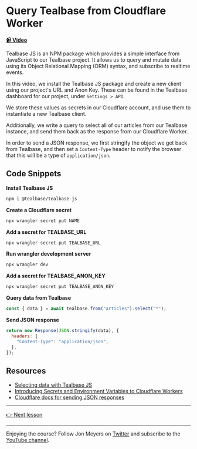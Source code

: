 # Query Tealbase from Cloudflare Worker

**[📹 Video](https://egghead.io/lessons/cloudflare-query-tealbase-from-cloudflare-worker?af=9qsk0a)**

Tealbase JS is an NPM package which provides a simple interface from JavaScript to our Tealbase project. It allows us to query and mutate data using its Object Relational Mapping (ORM) syntax, and subscribe to realtime events.

In this video, we install the Tealbase JS package and create a new client using our project's URL and Anon Key. These can be found in the Tealbase dashboard for our project, under `Settings > API`.

We store these values as secrets in our Cloudflare account, and use them to instantiate a new Tealbase client.

Additionally, we write a query to select all of our articles from our Tealbase instance, and send them back as the response from our Cloudflare Worker.

In order to send a JSON response, we first stringify the object we get back from Tealbase, and then set a `Content-Type` header to notify the browser that this will be a type of `application/json`.

## Code Snippets

**Install Tealbase JS**

```bash
npm i @tealbase/tealbase-js
```

**Create a Cloudflare secret**

```bash
npx wrangler secret put NAME
```

**Add a secret for TEALBASE_URL**

```bash
npx wrangler secret put TEALBASE_URL
```

**Run wrangler development server**

```bash
npx wrangler dev
```

**Add a secret for TEALBASE_ANON_KEY**

```bash
npx wrangler secret put TEALBASE_ANON_KEY
```

**Query data from Tealbase**

```javascript
const { data } = await tealbase.from("articles").select("*");
```

**Send JSON response**

```javascript
return new Response(JSON.stringify(data), {
  headers: {
    "Content-Type": "application/json",
  },
});
```

## Resources

- [Selecting data with Tealbase JS](https://tealbase.com/docs/reference/javascript/select)
- [Introducing Secrets and Environment Variables to Cloudflare Workers](https://blog.cloudflare.com/workers-secrets-environment/)
- [Cloudflare docs for sending JSON responses](https://developers.cloudflare.com/workers/examples/return-json/)

---

[👉 Next lesson](https://github.com/dijonmusters/tealbase-data-at-the-edge/tree/main/04-proxy-tealbase-requests-with-cloudflare-workers-and-itty-router)

---

Enjoying the course? Follow Jon Meyers on [Twitter](https://twitter.com/jonmeyers_io) and subscribe to the [YouTube channel](https://www.youtube.com/c/jonmeyers).
